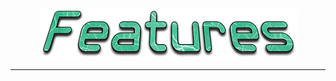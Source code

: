 <h4 id="main" align="center">
    <img src="images/Features.png" alt="main" align="center">
</h4>

___

<strong>
<h3 align="center">

</h3>
<strong>
